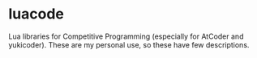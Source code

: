 # luacode
Lua libraries for Competitive Programming (especially for AtCoder and yukicoder).
These are my personal use, so these have few descriptions.
